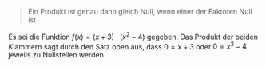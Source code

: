 >Ein Produkt ist genau dann gleich Null, wenn einer der Faktoren Null ist

Es sei die Funktion $f(x)=(x+3)\cdot(x^{2}-4)$ gegeben.
Das Produkt der beiden Klammern sagt durch den Satz oben aus, dass $0=x+3$ oder $0=x^2-4$ jeweils zu Nullstellen werden.